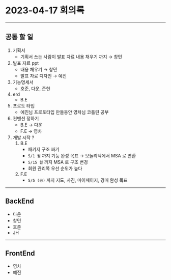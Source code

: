 # 2023-04-17 회의록

---

## 공통 할 일

1. 기획서
    - 기획서 쓰는 사람이 발표 자료 내용 채우기 까지 → 창민
2. 발표 자료 ppt
    - 내용 채우기 → 창민
    - 발표 자료 디자인 → 예진
3. 기능명세서
    - 호준, 다운, 준현
4. erd
    - B.E
5. 프로토 타입
    - 예진님 프로토타입 만들동안 영차님 코틀린 공부
6. 컨밴션 정하기
    - B.E → 다운
    - F.E → 영차
7. 개발 시작 ?
    1. B.E
        - 패키지 구조 짜기
        - `5/1 월` 까지 기능 완성 목표 → 모놀리틱에서 MSA 로 변환
        - `5/15 월` 까지 MSA 로 구조 변경
        - 회원 관리쪽 우선 순위가 높다
    2. F.E
        - `5/5 (금)` 까지 지도, 사진, 마이페이지, 경매 완성 목표

---

## BackEnd

- 다운
- 창민
- 호준
- JH

---

## FrontEnd

- 영차
- 예진